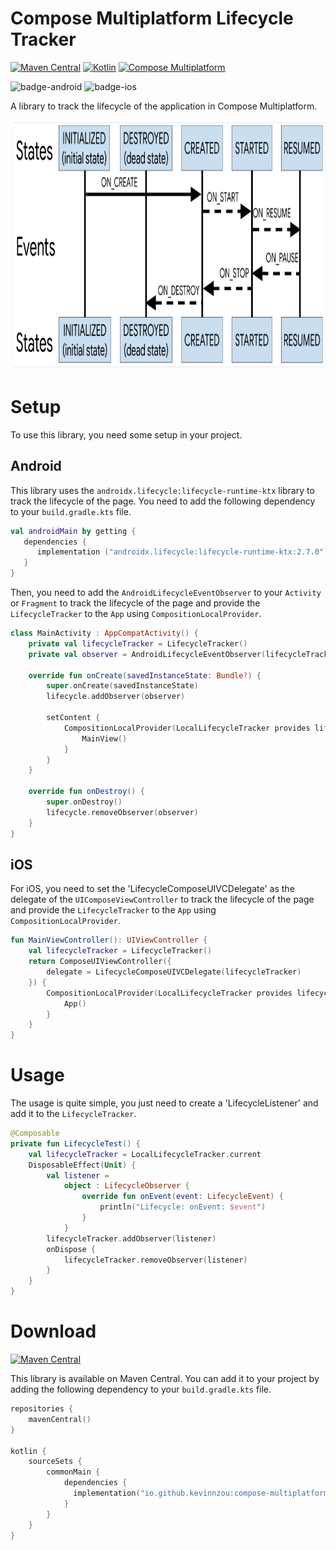 # Compose Multiplatform Lifecycle Tracker

[![Maven Central](https://img.shields.io/maven-central/v/io.github.kevinnzou/compose-multiplatform-lifecycle-tracker.svg)](https://search.maven.org/artifact/io.github.kevinnzou/compose-multiplatform-lifecycle-tracker)
[![Kotlin](https://img.shields.io/badge/kotlin-v1.9.21-blue.svg?logo=kotlin)](http://kotlinlang.org)
[![Compose Multiplatform](https://img.shields.io/badge/Compose%20Multiplatform-v1.5.11-blue)](https://github.com/JetBrains/compose-multiplatform)

![badge-android](http://img.shields.io/badge/platform-android-6EDB8D.svg?style=flat)
![badge-ios](http://img.shields.io/badge/platform-ios-CDCDCD.svg?style=flat)

A library to track the lifecycle of the application in Compose Multiplatform.

<img src="readme_images/lifecycle_state_transition_graph.png" height="400">

# Setup
To use this library, you need some setup in your project.

## Android 
This library uses the `androidx.lifecycle:lifecycle-runtime-ktx` library to track the lifecycle of the page. You need to add the following dependency to your `build.gradle.kts` file.
```kotlin
val androidMain by getting {
   dependencies {
      implementation ("androidx.lifecycle:lifecycle-runtime-ktx:2.7.0")
   }
}
```

Then, you need to add the `AndroidLifecycleEventObserver` to your `Activity` or `Fragment` to track the lifecycle of the page 
and provide the `LifecycleTracker` to the `App` using `CompositionLocalProvider`.
```kotlin
class MainActivity : AppCompatActivity() {
    private val lifecycleTracker = LifecycleTracker()
    private val observer = AndroidLifecycleEventObserver(lifecycleTracker)

    override fun onCreate(savedInstanceState: Bundle?) {
        super.onCreate(savedInstanceState)
        lifecycle.addObserver(observer)

        setContent {
            CompositionLocalProvider(LocalLifecycleTracker provides lifecycleTracker) {
                MainView()
            }
        }
    }

    override fun onDestroy() {
        super.onDestroy()
        lifecycle.removeObserver(observer)
    }
}
```

## iOS
For iOS, you need to set the 'LifecycleComposeUIVCDelegate' as the delegate of the `UIComposeViewController` to track the lifecycle of the page 
and provide the `LifecycleTracker` to the `App` using `CompositionLocalProvider`.
```kotlin
fun MainViewController(): UIViewController {
    val lifecycleTracker = LifecycleTracker()
    return ComposeUIViewController({
        delegate = LifecycleComposeUIVCDelegate(lifecycleTracker)
    }) {
        CompositionLocalProvider(LocalLifecycleTracker provides lifecycleTracker) {
            App()
        }
    }
}
```

# Usage
The usage is quite simple, you just need to create a 'LifecycleListener' and add it to the `LifecycleTracker`. 
```kotlin
@Composable
private fun LifecycleTest() {
    val lifecycleTracker = LocalLifecycleTracker.current
    DisposableEffect(Unit) {
        val listener =
            object : LifecycleObserver {
                override fun onEvent(event: LifecycleEvent) {
                    println("Lifecycle: onEvent: $event")
                }
            }
        lifecycleTracker.addObserver(listener)
        onDispose {
            lifecycleTracker.removeObserver(listener)
        }
    }
}
```

# Download
[![Maven Central](https://img.shields.io/maven-central/v/io.github.kevinnzou/compose-multiplatform-lifecycle-tracker.svg)](https://search.maven.org/artifact/io.github.kevinnzou/compose-multiplatform-lifecycle-tracker)

This library is available on Maven Central. You can add it to your project by adding the following dependency to your `build.gradle.kts` file.

```kotlin
repositories {
    mavenCentral()
}

kotlin {
    sourceSets {
        commonMain {
            dependencies {
              implementation("io.github.kevinnzou:compose-multiplatform-lifecycle-tracker:1.0.0")
            }
        }
    }
}
```
